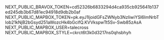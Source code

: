 NEXT_PUBLIC_BRAVOX_TOKEN=cd52326b6833294d4ca935cb925641b137ed245db3b67d81ec94918d9db2b0af
NEXT_PUBLIC_MAPBOX_TOKEN=pk.eyJ1IjoidGFsZWNyb3NzIiwiYSI6ImNrbTlob21kNjB2bGsyd251aWozcHk4bGcifQ.KVVkspwTt5Sv-Swb85zAsA
NEXT_PUBLIC_MAPBOX_USER=talecross
NEXT_PUBLIC_MAPBOX_STYLE=ckrct6t3k0d3217ns0qhsbhyh
